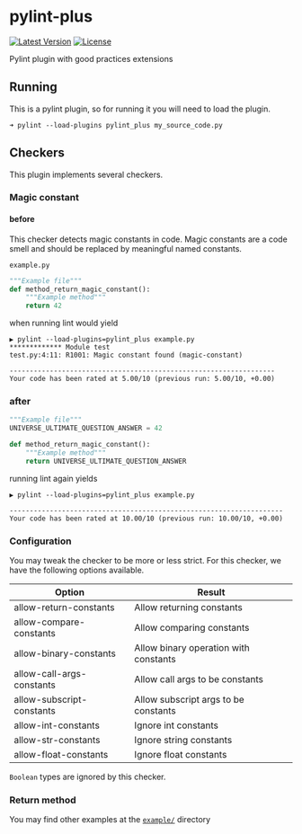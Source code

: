 # pylint-plus
[![Latest Version](https://img.shields.io/pypi/v/pylint-plus)](https://pypi.python.org/pypi/pylint-plus)
[![License](https://img.shields.io/github/license/leandroltavares/pylint-plus.svg)](LICENSE)

Pylint plugin with good practices extensions

## Running

This is a pylint plugin, so for running it you will need to load the plugin.

```
➜ pylint --load-plugins pylint_plus my_source_code.py 
```

## Checkers
This plugin implements several checkers.

### Magic constant

#### before

This checker detects magic constants in code. 
Magic constants are a code smell and should be replaced by meaningful named constants. 

`example.py`

```python
"""Example file"""
def method_return_magic_constant():
    """Example method"""
    return 42

```
when running lint would yield
```
▶ pylint --load-plugins=pylint_plus example.py
************* Module test
test.py:4:11: R1001: Magic constant found (magic-constant)

------------------------------------------------------------------
Your code has been rated at 5.00/10 (previous run: 5.00/10, +0.00)
```

### after
```python
"""Example file"""
UNIVERSE_ULTIMATE_QUESTION_ANSWER = 42

def method_return_magic_constant():
    """Example method"""
    return UNIVERSE_ULTIMATE_QUESTION_ANSWER

```
running lint again yields
```
▶ pylint --load-plugins=pylint_plus example.py

--------------------------------------------------------------------
Your code has been rated at 10.00/10 (previous run: 10.00/10, +0.00)
```

### Configuration

You may tweak the checker to be more or less strict. For this checker, 
we have the following options available.

| Option                    | Result                                |
|---------------------------|---------------------------------------|
| allow-return-constants    | Allow returning constants             |
| allow-compare-constants   | Allow comparing constants             |
| allow-binary-constants    | Allow binary operation with constants |
| allow-call-args-constants | Allow call args to be constants       |
| allow-subscript-constants | Allow subscript args to be constants  |
| allow-int-constants       | Ignore int constants                  |
| allow-str-constants       | Ignore string constants               |
| allow-float-constants     | Ignore float constants                |

`Boolean` types are ignored by this checker.

### Return method

You may find other examples at the [`example/`](example) directory